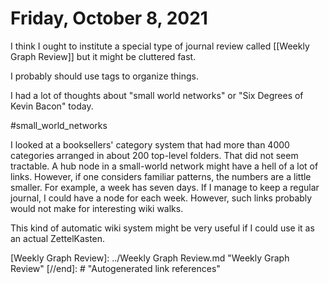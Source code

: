 # Friday, October 8, 2021


I think I ought to institute a special type of journal review called [[Weekly Graph Review]] but it might be cluttered fast.

I probably should use tags to organize things.

I had a lot of thoughts about "small world networks" or "Six Degrees of Kevin Bacon" today.

#small_world_networks

I looked at a booksellers' category system that had more than 4000 categories arranged in about 200 top-level folders. That did not seem tractable. A hub node in a small-world network might have a hell of a lot of links. However, if one considers familiar patterns, the numbers are a little smaller. For example, a week has seven days. If I manage to keep a regular journal, I could have a node for each week. However, such links probably would not make for interesting wiki walks.

This kind of automatic wiki system might be very useful if I could use it as an actual ZettelKasten.

[//begin]: # "Autogenerated link references for markdown compatibility"
[Weekly Graph Review]: ../Weekly Graph Review.md "Weekly Graph Review"
[//end]: # "Autogenerated link references"
